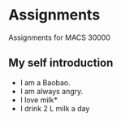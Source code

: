 # Assignments

Assignments for MACS 30000

## My self introduction

* I am a Baobao.
* I am always angry.
* I love milk*
* I drink 2 L milk a day

